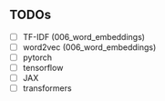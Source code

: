 ## TODOs

- [ ] TF-IDF (006_word_embeddings)
- [ ] word2vec (006_word_embeddings)
- [ ] pytorch
- [ ] tensorflow
- [ ] JAX
- [ ] transformers
